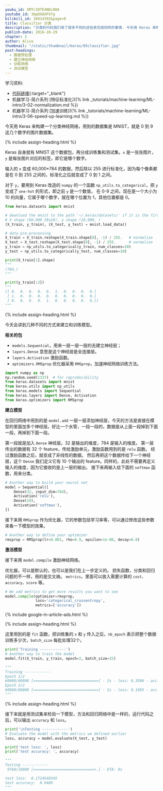 ```yaml
---
youku_id: XMTc3OTE4NDc0OA
youtube_id: 3mpDXAXFkfg
bilibili_id: 16014392&page=9
title: Classifier 分类
description: "分类的代码我们用了很多不同的途径来完成同样的事情. 今天用 Keras 来构建一个分类神经网络，用到的数据集是 MNIST，就是 0 到 9 这几个数字的图片数据集。"
publish-date: 2016-10-29
chapter: 2
author: Alice
thumbnail: "/static/thumbnail/keras/05classifier.jpg"
post-headings:
  - 数据预处理
  - 建立神经网络
  - 训练网络
  - 测试模型
---
```



学习资料:
  * [代码链接](https://github.com/MorvanZhou/tutorials/blob/master/kerasTUT/5-classifier_example.py){:target="_blank"}
  * 机器学习-简介系列 [特征标准化]({% link _tutorials/machine-learning/ML-intro/3-02-normalization.md %})
  * 机器学习-简介系列 [加速训练]({% link _tutorials/machine-learning/ML-intro/3-06-speed-up-learning.md %})


今天用 Keras 来构建一个分类神经网络，用到的数据集是 MNIST，就是 0 到 9 这几个数字的图片数据集。


{% include assign-heading.html %}

Keras 自身就有 MNIST 这个数据包，再分成训练集和测试集。`x` 是一张张图片，`y` 是每张图片对应的标签，即它是哪个数字。

输入的 `x` 变成 60,000*784 的数据，然后除以 255 进行标准化，因为每个像素都是在 0 到 255 之间的，标准化之后就变成了 0 到 1 之间。

对于 `y`，要用到 Keras 改造的 `numpy` 的一个函数 `np_utils.to_categorical`，把 `y` 变成了 `one-hot` 的形式，即之前 `y` 是一个数值，
在 0-9 之间，现在是一个大小为 10 的向量，它属于哪个数字，就在哪个位置为 1，其他位置都是 0。


``` python
from keras.datasets import mnist

# download the mnist to the path '~/.keras/datasets/' if it is the first time to be called
# X shape (60,000 28x28), y shape (10,000, )
(X_train, y_train), (X_test, y_test) = mnist.load_data()

# data pre-processing
X_train = X_train.reshape(X_train.shape[0], -1) / 255.   # normalize
X_test = X_test.reshape(X_test.shape[0], -1) / 255.      # normalize
y_train = np_utils.to_categorical(y_train, num_classes=10)
y_test = np_utils.to_categorical(y_test, num_classes=10)

print(X_train[1].shape)
"""
(784,)
"""

print(y_train[:3])
"""
[[ 0.  0.  0.  0.  0.  1.  0.  0.  0.  0.]
 [ 1.  0.  0.  0.  0.  0.  0.  0.  0.  0.]
 [ 0.  0.  0.  0.  1.  0.  0.  0.  0.  0.]]
"""
```



{% include assign-heading.html %}

今天会讲到几种不同的方式来建立和训练模型。

**相关的包**

* `models.Sequential`，用来一层一层一层的去建立神经层；
* `layers.Dense` 意思是这个神经层是全连接层。
* `layers.Activation` 激励函数。
* `optimizers.RMSprop` 优化器采用 `RMSprop`，加速神经网络训练方法。

``` python
import numpy as np
np.random.seed(1337)  # for reproducibility
from keras.datasets import mnist
from keras.utils import np_utils
from keras.models import Sequential
from keras.layers import Dense, Activation
from keras.optimizers import RMSprop
```

**建立模型**

在回归网络中用到的是 `model.add` 一层一层添加神经层，今天的方法是直接在模型的里面加多个神经层。好比一个水管，一段一段的，数据是从上面一段掉到下面一段，再掉到下面一段。

第一段就是加入 `Dense` 神经层。32 是输出的维度，784 是输入的维度。
第一层传出的数据有 32 个 feature，传给激励单元，激励函数用到的是 `relu` 函数。
经过激励函数之后，就变成了非线性的数据。
然后再把这个数据传给下一个神经层，这个 `Dense` 我们定义它有 10 个输出的 feature。同样的，此处不需要再定义输入的维度，因为它接收的是上一层的输出。
接下来再输入给下面的 `softmax` 函数，用来分类。

``` python
# Another way to build your neural net
model = Sequential([
    Dense(32, input_dim=784),
    Activation('relu'),
    Dense(10),
    Activation('softmax'),
])
```

接下来用 `RMSprop` 作为优化器，它的参数包括学习率等，可以通过修改这些参数来看一下模型的效果。

``` python
# Another way to define your optimizer
rmsprop = RMSprop(lr=0.001, rho=0.9, epsilon=1e-08, decay=0.0)
```

**激活模型**

接下来用 `model.compile` 激励神经网络。

优化器，可以是默认的，也可以是我们在上一步定义的。
损失函数，分类和回归问题的不一样，用的是交叉熵。
`metrics`，里面可以放入需要计算的 `cost，accuracy，score` 等。

``` python
# We add metrics to get more results you want to see
model.compile(optimizer=rmsprop,
              loss='categorical_crossentropy',
              metrics=['accuracy'])
```

{% include google-in-article-ads.html %}


{% include assign-heading.html %}

这里用到的是 `fit` 函数，把训练集的 `x` 和 `y` 传入之后，`nb_epoch` 表示把整个数据训练多少次，`batch_size` 每批处理32个。

``` python
print('Training ------------')
# Another way to train the model
model.fit(X_train, y_train, epoch=2, batch_size=32)

"""
Training ------------
Epoch 1/2
60000/60000 [==============================] - 2s - loss: 0.3506 - acc: 0.9025     
Epoch 2/2
60000/60000 [==============================] - 2s - loss: 0.1995 - acc: 0.9421   
"""
```

{% include assign-heading.html %}

接下来就是用测试集来检验一下模型，方法和回归网络中是一样的，运行代码之后，可以输出 `accuracy` 和 `loss`。

``` python
print('\nTesting ------------')
# Evaluate the model with the metrics we defined earlier
loss, accuracy = model.evaluate(X_test, y_test)

print('test loss: ', loss)
print('test accuracy: ', accuracy)

"""
Testing ------------
 9760/10000 [============================>.] - ETA: 0s

test loss:  0.1724540345
test accuracy:  0.9489
"""

```






